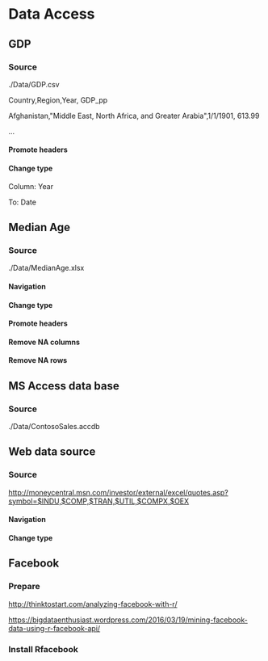 # Data Access

## GDP

### Source

./Data/GDP.csv

Country,Region,Year, GDP_pp

Afghanistan,"Middle East, North Africa, and Greater Arabia",1/1/1901, 613.99

...

#### Promote headers

#### Change type

Column: Year

To: Date

## Median Age

### Source

./Data/MedianAge.xlsx

#### Navigation

#### Change type

#### Promote headers

#### Remove NA columns

#### Remove NA rows

## MS Access data base

### Source

./Data/ContosoSales.accdb

## Web data source

### Source

http://moneycentral.msn.com/investor/external/excel/quotes.asp?symbol=$INDU,$COMP,$TRAN,$UTIL,$COMPX,$OEX

#### Navigation

#### Change type

## Facebook

### Prepare

http://thinktostart.com/analyzing-facebook-with-r/

https://bigdataenthusiast.wordpress.com/2016/03/19/mining-facebook-data-using-r-facebook-api/

### Install Rfacebook



